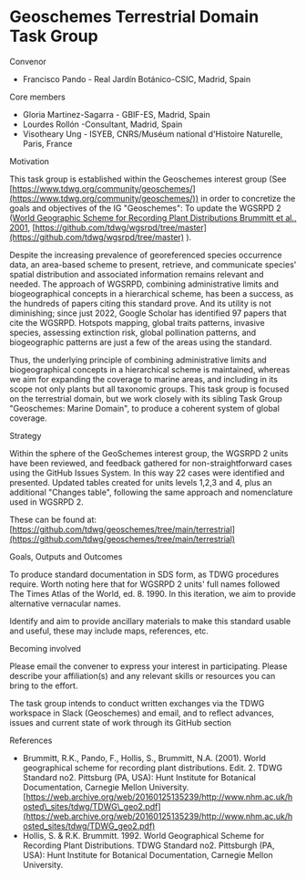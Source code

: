 # Geoschemes Terrestrial Domain Task Group

Convenor

- Francisco Pando - Real Jardín Botánico-CSIC, Madrid, Spain

Core members

- Gloria Martinez-Sagarra - GBIF-ES, Madrid, Spain
- Lourdes Rollón -Consultant, Madrid, Spain
- Visotheary Ung - ISYEB, CNRS/Muséum national d'Histoire Naturelle, Paris, France

Motivation

This task group is established within the Geoschemes interest group (See [https://www.tdwg.org/community/geoschemes/](https://www.tdwg.org/community/geoschemes/)) in order to concretize the goals and objectives of the IG "Geoschemes": To update the WGSRPD 2 ([World Geographic Scheme for Recording Plant Distributions Brummitt et al., 2001](https://www.researchgate.net/publication/298715535_World_geographical_scheme_for_recording_plant_distributions), [https://github.com/tdwg/wgsrpd/tree/master](https://github.com/tdwg/wgsrpd/tree/master) ).

Despite the increasing prevalence of georeferenced species occurrence data, an area-based scheme to present, retrieve, and communicate species' spatial distribution and associated information remains relevant and needed. The approach of WGSRPD, combining administrative limits and biogeographical concepts in a hierarchical scheme, has been a success, as the hundreds of papers citing this standard prove. And its utility is not diminishing; since just 2022, Google Scholar has identified 97 papers that cite the WGSRPD. Hotspots mapping, global traits patterns, invasive species, assessing extinction risk, global pollination patterns, and biogeographic patterns are just a few of the areas using the standard.

Thus, the underlying principle of combining administrative limits and biogeographical concepts in a hierarchical scheme is maintained, whereas we aim for expanding the coverage to marine areas, and including in its scope not only plants but all taxonomic groups. This task group is focused on the terrestrial domain, but we work closely with its sibling Task Group "Geoschemes: Marine Domain", to produce a coherent system of global coverage.

Strategy

Within the sphere of the GeoSchemes interest group, the WGSRPD 2 units have been reviewed, and feedback gathered for non-straightforward cases using the GitHub Issues System. In this way 22 cases were identified and presented. Updated tables created for units levels 1,2,3 and 4, plus an additional "Changes table", following the same approach and nomenclature used in WGSRPD 2.

These can be found at:[https://github.com/tdwg/geoschemes/tree/main/terrestrial](https://github.com/tdwg/geoschemes/tree/main/terrestrial)

Goals, Outputs and Outcomes

To produce standard documentation in SDS form, as TDWG procedures require. Worth noting here that for WGSRPD 2 units' full names followed The Times Atlas of the World, ed. 8. 1990. In this iteration, we aim to provide alternative vernacular names.

Identify and aim to provide ancillary materials to make this standard usable and useful, these may include maps, references, etc.

Becoming involved

Please email the convener to express your interest in participating. Please describe your affiliation(s) and any relevant skills or resources you can bring to the effort.

The task group intends to conduct written exchanges via the TDWG workspace in Slack (Geoschemes) and email, and to reflect advances, issues and current state of work through its GitHub section

References

- Brummitt, R.K., Pando, F., Hollis, S., Brummitt, N.A. (2001). World geographical scheme for recording plant distributions. Edit. 2. TDWG Standard no2. Pittsburg (PA, USA): Hunt Institute for Botanical Documentation, Carnegie Mellon University. [https://web.archive.org/web/20160125135239/http://www.nhm.ac.uk/hosted\_sites/tdwg/TDWG\_geo2.pdf](https://web.archive.org/web/20160125135239/http://www.nhm.ac.uk/hosted_sites/tdwg/TDWG_geo2.pdf)
- Hollis, S. & R.K. Brummitt. 1992. World Geographical Scheme for Recording Plant Distributions. TDWG Standard no2. Pittsburgh (PA, USA): Hunt Institute for Botanical Documentation, Carnegie Mellon University.